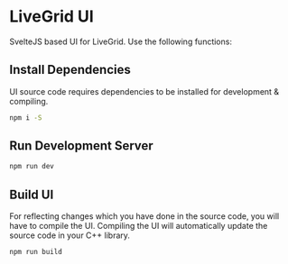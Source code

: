 # LiveGrid UI

SvelteJS based UI for LiveGrid. Use the following functions:

## Install Dependencies

UI source code requires dependencies to be installed for development & compiling.

```sh
npm i -S
```

## Run Development Server

```sh
npm run dev
```

## Build UI

For reflecting changes which you have done in the source code, you will have to compile the UI. Compiling the UI will automatically update the source code in your C++ library.

```sh
npm run build
```
